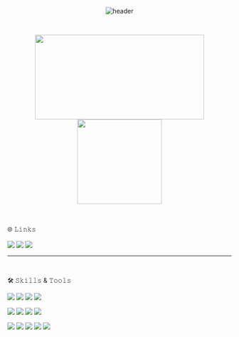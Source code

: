 <div align="center">

  
![header](https://capsule-render.vercel.app/api?type=waving&color=gradient&height=200&section=header&text=📸YAN&fontSize=60&fontColor=ffffff&fontAlign=80)

<br>
  
<a href="https://solved.ac/profile/lache9688"><img height=190 width=380 align="center" src="http://mazassumnida.wtf/api/v2/generate_badge?boj=lache9688" /></a>
<a href="https://github.com/YAN9688?tab=repositories"><img height=190 align="center" src="https://github-readme-stats.vercel.app/api/top-langs?username=YAN9688&layout=compact&langs_count=8&card_width=285" /></a>


</div>

<br>
<br>
🌐 𝙻𝚒𝚗𝚔𝚜
<br>
<br>
<a href="https://instagram.com/yan_dong9"> <img src="https://img.shields.io/badge/instagram-E4405F?style=for-the-badge&logo=instagram&logoColor=white"></a> 
<a href="https://https://blog.naver.com/yan_don"> <img src="https://img.shields.io/badge/blog-03C75A?style=for-the-badge&logo=naver&logoColor=white"></a> 
<a href="https://yandong.tistory.com/"> <img src="https://img.shields.io/badge/TISTORY-FF5747?style=for-the-badge&logo=tistory&logoColor=white"></a>
<hr>

<br>

🛠 𝚂𝚔𝚒𝚕𝚕𝚜 & 𝚃𝚘𝚘𝚕𝚜
<!-- <img src="https://img.shields.io/badge/JAVA-007396?style=for-the-badge&logo=java&logoColor=white"> -->

<img src="https://img.shields.io/badge/JAVA-007396?style=for-the-badge&logo=java&logoColor=white"> <img src="https://img.shields.io/badge/Spring-6DB33F?style=for-the-badge&logo=spring&logoColor=white"> <img src="https://img.shields.io/badge/Spring Boot-6DB33F?style=for-the-badge&logo=springboot&logoColor=white"> <img src="https://img.shields.io/badge/Python-3776AB?style=for-the-badge&logo=python&logoColor=white"> 

<img src="https://img.shields.io/badge/JavaScript-F7DF1E?style=for-the-badge&logo=javascript&logoColor=white"> <img src="https://img.shields.io/badge/HTML5-E34F26?style=for-the-badge&logo=html5&logoColor=white"> <img src="https://img.shields.io/badge/CSS3-1572B6?style=for-the-badge&logo=css3&logoColor=white"> <img src="https://img.shields.io/badge/BootStrap-7952B3?style=for-the-badge&logo=bootstrap&logoColor=white"> 

<img src="https://img.shields.io/badge/Eclipse IDE-2C2255?style=for-the-badge&logo=eclipseide&logoColor=white"> <img src="https://img.shields.io/badge/VS Code-007ACC?style=for-the-badge&logo=visualstudiocode&logoColor=white"> <img src="https://img.shields.io/badge/Jupyter-F37626?style=for-the-badge&logo=jupyter&logoColor=white"> <img src="https://img.shields.io/badge/Github-181717?style=for-the-badge&logo=github&logoColor=white"> <img src="https://img.shields.io/badge/GitLab-FC6D26?style=for-the-badge&logo=gitlab&logoColor=white"> 


<br>

